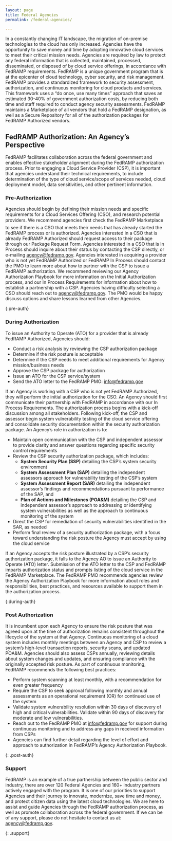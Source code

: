 ```yaml
---
layout: page
title: Federal Agencies
permalink: /federal-agencies/

---
```



In a constantly changing IT landscape, the migration of on-premise technologies to the cloud has only increased. Agencies have the opportunity to save money and time by adopting innovative cloud services to meet their critical mission needs. Agencies are required by law to protect any federal information that is collected, maintained, processed, disseminated, or disposed of by cloud service offerings, in accordance with FedRAMP requirements. 
FedRAMP is a unique government program that is at the epicenter of cloud technology, cyber security, and risk management. FedRAMP provides a standardized framework to security assessment, authorization, and continuous monitoring for cloud products and services. This framework uses a “do once, use many times” approach that saves an estimated 30-40% of government authorization costs, by reducing both time and staff required to conduct agency security assessments. FedRAMP maintains a Marketplace of all vendors that hold a FedRAMP designation, as well as a Secure Repository for all of the authorization packages for FedRAMP Authorized vendors.


## FedRAMP Authorization: An Agency’s Perspective  

FedRAMP facilitates collaboration across the federal government and enables effective stakeholder alignment during the FedRAMP authorization process. Prior to engaging a Cloud Service Provider (CSP), it is important that agencies understand their technical requirements, to include determination of the type of cloud service/scope of services needed, cloud deployment model, data sensitivities, and other pertinent information. 

### Pre-Authorization

Agencies should begin by defining their mission needs and specific requirements for a Cloud Services Offering (CSO), and research potential providers. We recommend agencies first check the FedRAMP Marketplace to see if there is a CSO that meets their needs that has already started the FedRAMP process or is authorized. Agencies interested in a CSO that is already FedRAMP Authorized should request access to their package through our Package Request Form. Agencies interested in a CSO that is In Process should inquire about their status by contacting the CSP directly, or e-mailing agency@fedramp.gov.
Agencies interested in acquiring a provider who is not yet FedRAMP Authorized or FedRAMP In Process should contact the PMO to learn more about how to partner with the CSP to issue a FedRAMP authorization. We recommend reviewing our Agency Authorization Playbook for more information on the Initial Authorization process, and our In Process Requirements for information about how to establish a partnership with a CSP.
Agencies having difficulty selecting a CSO should reach out to agency@fedramp.gov. The PMO would be happy discuss options and share lessons learned from other Agencies. 

{:pre-auth}

### During Authorization

To issue an Authority to Operate (ATO) for a provider that is already FedRAMP Authorized, Agencies should:

* Conduct a risk analysis by reviewing the CSP authorization package
* Determine if the risk posture is acceptable
* Determine if the CSP needs to meet additional requirements for Agency mission/business needs 
* Approve the CSP package for authorization
* Issue an ATO for the CSP service/system
* Send the ATO letter to the FedRAMP PMO: info@fedramp.gov

If an Agency is working with a CSP who is not yet FedRAMP Authorized, they will perform the initial authorization for the CSO. An Agency should first communicate their partnership with FedRAMP in accordance with our In Process Requirements. The authorization process begins with a kick-off discussion among all stakeholders. Following kick-off, the CSP and assessor begin system vulnerability testing of the cloud service offering and consolidate security documentation within the security authorization package. An Agency’s role in authorization is to:

* Maintain open communication with the CSP and independent assessor to provide clarity and answer questions regarding specific security control requirements
* Review the CSP security authorization package, which includes:
    * **System Security Plan (SSP)** detailing the CSP’s system security environment
    * **System Assessment Plan (SAP)** detailing the independent assessors approach for vulnerability testing of the CSP’s system
    * **System Assessment Report (SAR)** detailing the independent assessor’s findings and recommendations pursuant to performance of the SAP, and
    * **Plan of Actions and Milestones (POA&M)** detailing the CSP and independent assessor’s approach to addressing or identifying system vulnerabilities as well as the approach to continuous monitoring of the system
* Direct the CSP for remediation of security vulnerabilities identified in the SAR, as needed
* Perform final review of a security authorization package, with a focus toward understanding the risk posture the Agency must accept by using the cloud service

If an Agency accepts the risk posture illustrated by a CSP’s security authorization package, it falls to the Agency AO to issue an Authority to Operate (ATO) letter. Submission of the ATO letter to the CSP and FedRAMP imparts authorization status and prompts listing of the cloud service in the FedRAMP Marketplace. 
The FedRAMP PMO recommends agencies review the Agency Authorization Playbook for more information about roles and responsibilities, best practices, and resources available to support them in the authorization process. 

{:during-auth}

### Post Authorization
It is incumbent upon each Agency to ensure the risk posture that was agreed upon at the time of authorization remains consistent throughout the lifecycle of the system at that Agency. Continuous monitoring of a cloud system includes monthly meetings between an Agency and CSP to review a system’s high-level transaction reports, security scans, and updated POA&M. Agencies should also assess CSPs annually, reviewing details about system changes and updates, and ensuring compliance with the originally accepted risk posture. 
As part of continuous monitoring, FedRAMP recommends the following best practices:
* Perform system scanning at least monthly, with a recommendation for even greater frequency
* Require the CSP to seek approval following monthly and annual assessments as an operational requirement (OR) for continued use of the system
* Validate system vulnerability resolution within 30 days of discovery of high and critical vulnerabilities. Validate within 90 days of discovery for moderate and low vulnerabilities. 
* Reach out to the FedRAMP PMO at info@fedramp.gov for support during continuous monitoring and to address any gaps in received information from CSPs
* Agencies can find further detail regarding the level of effort and approach to authorization in FedRAMP’s Agency Authorization Playbook.

{: .post-auth}

### Support
FedRAMP is an example of a true partnership between the public sector and industry, there are over 120 Federal Agencies and 160+ industry partners actively engaged with the program.  It is one of our priorities to support Agencies and their journey to innovate, modernize, save time and money, and protect citizen data using the latest cloud technologies. We are here to assist and guide Agencies through the FedRAMP authorization process, as well as promote collaboration across the federal government. If we can be of any support, please do not hesitate to contact us at: agency@fedramp.gov.

{: .support}
